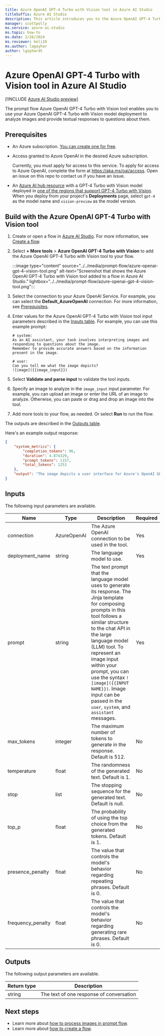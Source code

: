 ```yaml
---
title: Azure OpenAI GPT-4 Turbo with Vision tool in Azure AI Studio
titleSuffix: Azure AI Studio
description: This article introduces you to the Azure OpenAI GPT-4 Turbo with Vision tool for flows in Azure AI Studio.
manager: scottpolly
ms.service: azure-ai-studio
ms.topic: how-to
ms.date: 2/26/2024
ms.reviewer: keli19
ms.author: lagayhar
author: lgayhardt
---
```


# Azure OpenAI GPT-4 Turbo with Vision tool in Azure AI Studio

[!INCLUDE [Azure AI Studio preview](../../includes/preview-ai-studio.md)]

The prompt flow Azure OpenAI GPT-4 Turbo with Vision tool enables you to use your Azure OpenAI GPT-4 Turbo with Vision model deployment to analyze images and provide textual responses to questions about them.

## Prerequisites

- An Azure subscription. <a href="https://azure.microsoft.com/free/cognitive-services" target="_blank">You can create one for free</a>.
- Access granted to Azure OpenAI in the desired Azure subscription.

    Currently, you must apply for access to this service. To apply for access to Azure OpenAI, complete the form at <a href="https://aka.ms/oai/access" target="_blank">https://aka.ms/oai/access</a>. Open an issue on this repo to contact us if you have an issue.

- An [Azure AI hub resource](../../how-to/create-azure-ai-resource.md) with a GPT-4 Turbo with Vision model deployed in [one of the regions that support GPT-4 Turbo with Vision](../../../ai-services/openai/concepts/models.md#model-summary-table-and-region-availability). When you deploy from your project's **Deployments** page, select `gpt-4` as the model name and `vision-preview` as the model version.

## Build with the Azure OpenAI GPT-4 Turbo with Vision tool

1. Create or open a flow in [Azure AI Studio](https://ai.azure.com). For more information, see [Create a flow](../flow-develop.md).
1. Select **+ More tools** > **Azure OpenAI GPT-4 Turbo with Vision** to add the Azure OpenAI GPT-4 Turbo with Vision tool to your flow.

    :::image type="content" source="../../media/prompt-flow/azure-openai-gpt-4-vision-tool.png" alt-text="Screenshot that shows the Azure OpenAI GPT-4 Turbo with Vision tool added to a flow in Azure AI Studio." lightbox="../../media/prompt-flow/azure-openai-gpt-4-vision-tool.png":::

1. Select the connection to your Azure OpenAI Service. For example, you can select the **Default_AzureOpenAI** connection. For more information, see [Prerequisites](#prerequisites).
1. Enter values for the Azure OpenAI GPT-4 Turbo with Vision tool input parameters described in the [Inputs table](#inputs). For example, you can use this example prompt:

    ```jinja
    # system:
    As an AI assistant, your task involves interpreting images and responding to questions about the image.
    Remember to provide accurate answers based on the information present in the image.
    
    # user:
    Can you tell me what the image depicts?
    ![image]({{image_input}})
    ```

1. Select **Validate and parse input** to validate the tool inputs.
1. Specify an image to analyze in the `image_input` input parameter. For example, you can upload an image or enter the URL of an image to analyze. Otherwise, you can paste or drag and drop an image into the tool.
1. Add more tools to your flow, as needed. Or select **Run** to run the flow.

The outputs are described in the [Outputs table](#outputs).

Here's an example output response:

```json
{
    "system_metrics": {
        "completion_tokens": 96,
        "duration": 4.874329,
        "prompt_tokens": 1157,
        "total_tokens": 1253
    },
    "output": "The image depicts a user interface for Azure's OpenAI GPT-4 service. It is showing a configuration screen where settings related to the AI's behavior can be adjusted, such as the model (GPT-4), temperature, top_p, frequency penalty, etc. There's also an area where users can enter a prompt to generate text, and an option to include an image input for the AI to interpret, suggesting that this particular interface supports both text and image inputs."
}
```

## Inputs

The following input parameters are available.

| Name | Type | Description | Required |
| ---- | ---- | ----------- | -------- |
| connection             | AzureOpenAI | The Azure OpenAI connection to be used in the tool.                                              | Yes      |
| deployment\_name       | string      | The language model to use.                                                                      | Yes      |
| prompt                 | string      | The text prompt that the language model uses to generate its response. The Jinja template for composing prompts in this tool follows a similar structure to the chat API in the large language model (LLM) tool. To represent an image input within your prompt, you can use the syntax `![image]({{INPUT NAME}})`. Image input can be passed in the `user`, `system`, and `assistant` messages.                 | Yes      |
| max\_tokens            | integer     | The maximum number of tokens to generate in the response. Default is 512.                      | No       |
| temperature            | float       | The randomness of the generated text. Default is 1.                                            | No       |
| stop                   | list        | The stopping sequence for the generated text. Default is null.                                 | No       |
| top_p                  | float       | The probability of using the top choice from the generated tokens. Default is 1.               | No       |
| presence\_penalty      | float       | The value that controls the model's behavior regarding repeating phrases. Default is 0.      | No       |
| frequency\_penalty     | float       | The value that controls the model's behavior regarding generating rare phrases. Default is 0. | No       |

## Outputs

The following output parameters are available.

| Return type | Description                              |
|-------------|------------------------------------------|
| string      | The text of one response of conversation |

## Next steps

- Learn more about [how to process images in prompt flow](../flow-process-image.md).
- Learn more about [how to create a flow](../flow-develop.md).
